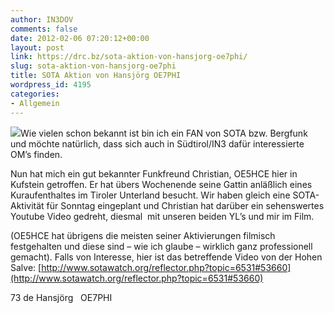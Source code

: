 ```yaml
---
author: IN3DOV
comments: false
date: 2012-02-06 07:20:12+00:00
layout: post
link: https://drc.bz/sota-aktion-von-hansjorg-oe7phi/
slug: sota-aktion-von-hansjorg-oe7phi
title: SOTA Aktion von Hansjörg OE7PHI
wordpress_id: 4195
categories:
- Allgemein
---
```


![](http://www.sota.org.uk/images/sota_masthead.jpg)Wie vielen schon bekannt ist bin ich ein FAN von SOTA bzw. Bergfunk und möchte natürlich, dass sich auch in Südtirol/IN3 dafür interessierte OM’s finden.

Nun hat mich ein gut bekannter Funkfreund Christian, OE5HCE hier in Kufstein getroffen. Er hat übers Wochenende seine Gattin anläßlich eines Kuraufenthaltes im Tiroler Unterland besucht. Wir haben gleich eine SOTA-Aktivität für Sonntag eingeplant und Christian hat darüber ein sehenswertes Youtube Video gedreht, diesmal  mit unseren beiden YL’s und mir im Film.

(OE5HCE hat übrigens die meisten seiner Aktivierungen filmisch festgehalten und diese sind – wie ich glaube – wirklich ganz professionell gemacht). Falls von Interesse, hier ist das betreffende Video von der Hohen Salve: [http://www.sotawatch.org/reflector.php?topic=6531#53660](http://www.sotawatch.org/reflector.php?topic=6531#53660)



73 de Hansjörg   OE7PHI
